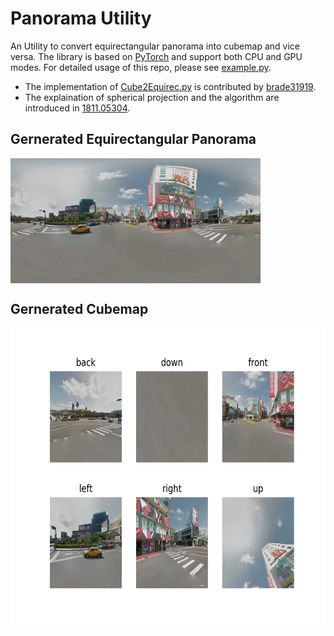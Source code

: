 # Panorama Utility
An Utility to convert equirectangular panorama into cubemap and vice versa. The library is based on [PyTorch](https://pytorch.org/) and support both CPU and GPU modes. For detailed usage of this repo, please see [example.py](https://github.com/fuenwang/PanoramaUtility/blob/master/example.py).
* The implementation of [Cube2Equirec.py](https://github.com/fuenwang/PanoramaUtility/blob/master/Utils/Cube2Equirec.py) is contributed by [brade31919](https://github.com/brade31919).
* The explaination of spherical projection and the algorithm are introduced in [1811.05304](https://arxiv.org/abs/1811.05304).

## Gernerated Equirectangular Panorama
<img src=equirectangular.png width=400 height=200 align="middle">

## Gernerated Cubemap
<img src=cubemap.png width=640 height=480 align="middle">
